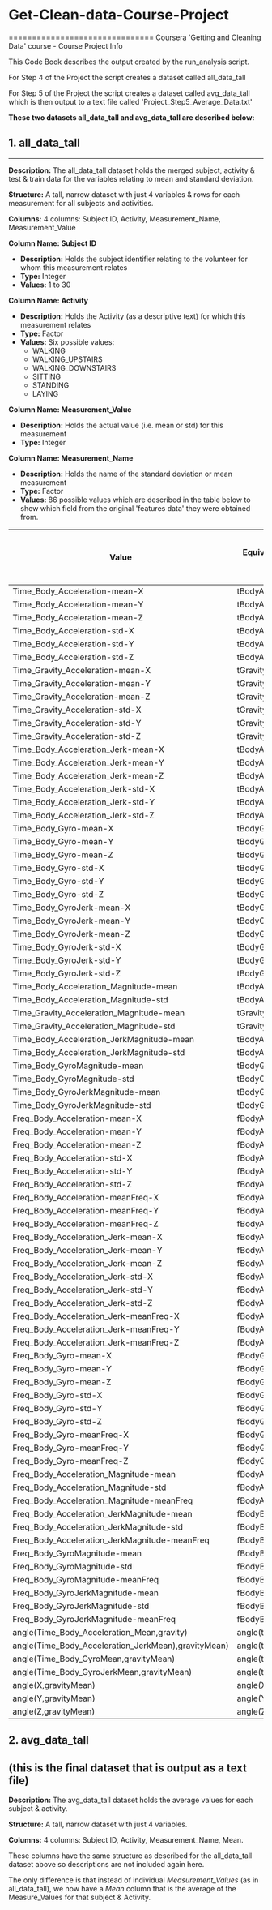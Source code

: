 ﻿# Get-Clean-data-Course-Project
===============================
Coursera 'Getting and Cleaning Data' course - Course Project Info

This Code Book describes the output created by the run_analysis script.

For Step 4 of the Project the script creates a dataset called all_data_tall

For Step 5 of the Project the script creates a dataset called avg_data_tall which is then output to a text file called
'Project_Step5_Average_Data.txt'

**These two datasets all_data_tall and avg_data_tall are described below:**

## 1. all_data_tall
---------------
**Description:**	The all_data_tall dataset holds the merged subject, activity & test & train data for the variables relating to mean and standard deviation.

**Structure:**		A tall, narrow dataset with just 4 variables & rows for each measurement for all subjects and activities.

**Columns:**  4 columns: Subject ID, Activity, Measurement_Name, Measurement_Value

 **Column Name:	Subject ID**
 * **Description:**	Holds the subject identifier relating to the volunteer for whom this measurement relates
 * **Type:**		Integer
 * **Values:**		1 to 30

**Column Name:	Activity**
 * **Description:**	Holds the Activity (as a descriptive text) for which this measurement relates
 * **Type:** Factor
 * **Values:**		Six possible values:
   * WALKING
   * WALKING_UPSTAIRS
   * WALKING_DOWNSTAIRS
   * SITTING
   * STANDING
   * LAYING

**Column Name:	Measurement_Value**
 * **Description:**	Holds the actual value (i.e. mean or std) for this measurement
 * **Type:**		Integer

**Column Name:	Measurement_Name**
 * **Description:**	Holds the name of the standard deviation or mean measurement
 * **Type:**		Factor
 * **Values:**		86 possible values which are described in the table below to show which field from the original 'features data' they were obtained from.
 
  Value|Equivalent description from features data|Equivalent column number in features data
  -----|-----------------------------------------|-----------------------------------------
 Time_Body_Acceleration-mean-X|tBodyAcc-mean()-X|V1
 Time_Body_Acceleration-mean-Y|tBodyAcc-mean()-Y|V2
 Time_Body_Acceleration-mean-Z|tBodyAcc-mean()-Z|V3
 Time_Body_Acceleration-std-X|tBodyAcc-std()-X|V4
 Time_Body_Acceleration-std-Y|tBodyAcc-std()-Y|V5
 Time_Body_Acceleration-std-Z|tBodyAcc-std()-Z|V6
 Time_Gravity_Acceleration-mean-X|tGravityAcc-mean()-X|V41
 Time_Gravity_Acceleration-mean-Y|tGravityAcc-mean()-Y|V42
 Time_Gravity_Acceleration-mean-Z|tGravityAcc-mean()-Z|V43
 Time_Gravity_Acceleration-std-X|tGravityAcc-std()-X|V44
 Time_Gravity_Acceleration-std-Y|tGravityAcc-std()-Y|V45
 Time_Gravity_Acceleration-std-Z|tGravityAcc-std()-Z|V46
 Time_Body_Acceleration_Jerk-mean-X|tBodyAccJerk-mean()-X|V81
 Time_Body_Acceleration_Jerk-mean-Y|tBodyAccJerk-mean()-Y|V82
 Time_Body_Acceleration_Jerk-mean-Z|tBodyAccJerk-mean()-Z|V83
 Time_Body_Acceleration_Jerk-std-X|tBodyAccJerk-std()-X|V84
 Time_Body_Acceleration_Jerk-std-Y|tBodyAccJerk-std()-Y|V85
 Time_Body_Acceleration_Jerk-std-Z|tBodyAccJerk-std()-Z|V86
 Time_Body_Gyro-mean-X|tBodyGyro-mean()-X|V121
 Time_Body_Gyro-mean-Y|tBodyGyro-mean()-Y|V122
 Time_Body_Gyro-mean-Z|tBodyGyro-mean()-Z|V123
 Time_Body_Gyro-std-X|tBodyGyro-std()-X|V124
 Time_Body_Gyro-std-Y|tBodyGyro-std()-Y|V125
 Time_Body_Gyro-std-Z|tBodyGyro-std()-Z|V126
 Time_Body_GyroJerk-mean-X|tBodyGyroJerk-mean()-X|V161
 Time_Body_GyroJerk-mean-Y|tBodyGyroJerk-mean()-Y|V162
 Time_Body_GyroJerk-mean-Z|tBodyGyroJerk-mean()-Z|V163
 Time_Body_GyroJerk-std-X|tBodyGyroJerk-std()-X|V164
 Time_Body_GyroJerk-std-Y|tBodyGyroJerk-std()-Y|V165
 Time_Body_GyroJerk-std-Z|tBodyGyroJerk-std()-Z|V166
 Time_Body_Acceleration_Magnitude-mean|tBodyAccMag-mean()|V201
 Time_Body_Acceleration_Magnitude-std|tBodyAccMag-std()|V202
 Time_Gravity_Acceleration_Magnitude-mean|tGravityAccMag-mean()|V214
 Time_Gravity_Acceleration_Magnitude-std|tGravityAccMag-std()|V215
 Time_Body_Acceleration_JerkMagnitude-mean|tBodyAccJerkMag-mean()|V227
 Time_Body_Acceleration_JerkMagnitude-std|tBodyAccJerkMag-std()|V228
 Time_Body_GyroMagnitude-mean|tBodyGyroMag-mean()|V240
 Time_Body_GyroMagnitude-std|tBodyGyroMag-std()|V241
 Time_Body_GyroJerkMagnitude-mean|tBodyGyroJerkMag-mean()|V253
 Time_Body_GyroJerkMagnitude-std|tBodyGyroJerkMag-std()|V254
 Freq_Body_Acceleration-mean-X|fBodyAcc-mean()-X|V266
 Freq_Body_Acceleration-mean-Y|fBodyAcc-mean()-Y|V267
 Freq_Body_Acceleration-mean-Z|fBodyAcc-mean()-Z|V268
 Freq_Body_Acceleration-std-X|fBodyAcc-std()-X|V269
 Freq_Body_Acceleration-std-Y|fBodyAcc-std()-Y|V270
 Freq_Body_Acceleration-std-Z|fBodyAcc-std()-Z|V271
 Freq_Body_Acceleration-meanFreq-X|fBodyAcc-meanFreq()-X|V294
 Freq_Body_Acceleration-meanFreq-Y|fBodyAcc-meanFreq()-Y|V295
 Freq_Body_Acceleration-meanFreq-Z|fBodyAcc-meanFreq()-Z|V296
 Freq_Body_Acceleration_Jerk-mean-X|fBodyAccJerk-mean()-X|V345
 Freq_Body_Acceleration_Jerk-mean-Y|fBodyAccJerk-mean()-Y|V346
 Freq_Body_Acceleration_Jerk-mean-Z|fBodyAccJerk-mean()-Z|V347
 Freq_Body_Acceleration_Jerk-std-X|fBodyAccJerk-std()-X|V348
 Freq_Body_Acceleration_Jerk-std-Y|fBodyAccJerk-std()-Y|V349
 Freq_Body_Acceleration_Jerk-std-Z|fBodyAccJerk-std()-Z|V350
 Freq_Body_Acceleration_Jerk-meanFreq-X|fBodyAccJerk-meanFreq()-X|V373
 Freq_Body_Acceleration_Jerk-meanFreq-Y|fBodyAccJerk-meanFreq()-Y|V374
 Freq_Body_Acceleration_Jerk-meanFreq-Z|fBodyAccJerk-meanFreq()-Z|V375
 Freq_Body_Gyro-mean-X|fBodyGyro-mean()-X|V424
 Freq_Body_Gyro-mean-Y|fBodyGyro-mean()-Y|V425
 Freq_Body_Gyro-mean-Z|fBodyGyro-mean()-Z|V426
 Freq_Body_Gyro-std-X|fBodyGyro-std()-X|V427
 Freq_Body_Gyro-std-Y|fBodyGyro-std()-Y|V428
 Freq_Body_Gyro-std-Z|fBodyGyro-std()-Z|V429
 Freq_Body_Gyro-meanFreq-X|fBodyGyro-meanFreq()-X|V452
 Freq_Body_Gyro-meanFreq-Y|fBodyGyro-meanFreq()-Y|V453
 Freq_Body_Gyro-meanFreq-Z|fBodyGyro-meanFreq()-Z|V454
 Freq_Body_Acceleration_Magnitude-mean|fBodyAccMag-mean()|V503
 Freq_Body_Acceleration_Magnitude-std|fBodyAccMag-std()|V504
 Freq_Body_Acceleration_Magnitude-meanFreq|fBodyAccMag-meanFreq()|V513
 Freq_Body_Acceleration_JerkMagnitude-mean|fBodyBodyAccJerkMag-mean()|V516
 Freq_Body_Acceleration_JerkMagnitude-std|fBodyBodyAccJerkMag-std()|V517
 Freq_Body_Acceleration_JerkMagnitude-meanFreq|fBodyBodyAccJerkMag-meanFreq()|V526
 Freq_Body_GyroMagnitude-mean|fBodyBodyGyroMag-mean()|V529
 Freq_Body_GyroMagnitude-std|fBodyBodyGyroMag-std()|V530
 Freq_Body_GyroMagnitude-meanFreq|fBodyBodyGyroMag-meanFreq()|V539
 Freq_Body_GyroJerkMagnitude-mean|fBodyBodyGyroJerkMag-mean()|V542
 Freq_Body_GyroJerkMagnitude-std|fBodyBodyGyroJerkMag-std()|V543
 Freq_Body_GyroJerkMagnitude-meanFreq|fBodyBodyGyroJerkMag-meanFreq()|V552
 angle(Time_Body_Acceleration_Mean,gravity)|angle(tBodyAccMean,gravity)|V555
 angle(Time_Body_Acceleration_JerkMean),gravityMean)|angle(tBodyAccJerkMean),gravityMean)|V556
 angle(Time_Body_GyroMean,gravityMean)|angle(tBodyGyroMean,gravityMean)|V557
 angle(Time_Body_GyroJerkMean,gravityMean)|angle(tBodyGyroJerkMean,gravityMean)|V558
 angle(X,gravityMean)|angle(X,gravityMean)|V559
 angle(Y,gravityMean)|angle(Y,gravityMean)|V560
 angle(Z,gravityMean)|angle(Z,gravityMean)|V561 


## 2. avg_data_tall  
(this is the final dataset that is output as a text file)
---------------
**Description:**	The avg_data_tall dataset holds the average values for each subject & activity.

**Structure:**		A tall, narrow dataset with just 4 variables.

**Columns:**  4 columns: Subject ID, Activity, Measurement_Name, Mean.

These columns have the same structure as described for the all_data_tall dataset above so descriptions are not included again here.

The only difference is that instead of individual *Measurement_Values* (as in all_data_tall), we now have a *Mean* column that is the average of the Measure_Values for that subject & Activity. 
